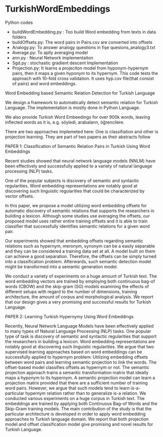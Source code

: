 # TurkishWordEmbeddings


Python codes
- buildWordEmbedding.py : Too build Word embedding from texts in data folders
- buildOffsets.py:  The word pairs in Pairs.csv are converted into offsets
- Analogy.py: To answer analogy questions in fişe quesions_analogy3.txt
- Average.py: To aplly averaging model
- ann.py : Neural Network implementaiton 
- Sgd.py :  stochastic gradient descent Implementation 
- Projection.py: It learns a projeciton model from hyponym-hypernym pairs, then it maps a given hyponym to its hypernym. This code tests the approach with 10-fold cross validation. It uses hyp.csv file(that consist of pairs) and word embeddings. 




Word Embedding based Semantic Relation Detection for Turkish Language

We design a framework to automatically detect semantic relation for Turkish Language. The implementation is mostly done in Python Language. 

We also provide Turkish Word Embeedings for over 900k words, leaving inflected words as it is, e.g. söyledi, arabaların, öğrencilere.


There are two approaches implemeted here: One is classifiation and other is projection learning. They are part of two papers  as their abstracts follow


PAPER 1: Classification of Semantic Relation Pairs in Turkish Using Word Embeddings

Recent studies showed that neural network language models (NNLM) have been effectively and successfully applied to a variety of natural language processing (NLP) tasks.

One of the popular subjects is discovery of semantic and syntactic regularities. Word embedding representations are notably good at discovering such linguistic regularities that could be characterized by vector offsets.


In this paper, we propose a model utilizing word embedding offsets for automatic discovery of semantic relations that supports the researchers in building a lexicon. Although some studies use averaging the offsets, our proposed model uses rather entire training offsets and it is able to train classifier that successfully identifies semantic relations for a given word pair.

Our experiments showed that embedding offsets regarding semantic relations such as hypernym, meronym, synonym can be a easily separable and they can be considered a training data set at all. A model built on them can achieve a good separation. Therefore, the offsets can be simply turned into a classification problem. Afterwards, such semantic detection model might be transformed into a semantic generation model.


We conduct a variety of experiments on a huge amount of Turkish text. The word embedding vectors are trained 
by employing both continuous bag-of words (CBOW) and the skip-gram (SG) models  examining the effects of different setups with regard to the number of dimensions, training architecture, the amount of corpus and morphological analysis. We report that our design gives a very promising and successful results for Turkish Language.


PAPER 2: Learning Turkish Hypernymy Using Word Embeddings

Recently, Neural Network Language Models have been effectively applied to many types of Natural Language Processing (NLP) tasks. One popular type of task is discovery of semantic and syntactic regularities that support the researchers in building a lexicon. Word embedding representations are notably good at discovering such linguistic regularities. We argue that two supervised learning approaches based on word embeddings can be successfully applied to hypernym problem: Utilizing embedding offsets between word pairs and learning semantic projection to link the words. The offset-based model classifies offsets as hypernym or not. The semantic projection approach trains a semantic transformation matrix that ideally maps a hyponym to its hypernym. A semantic projection model can learn a projection matrix provided that there are a sufficient number of training word pairs. However, we argue that such models tend to learn is-a-particular hypernym relation rather than to generalize is-a relation. We conducted various experiments on a huge corpus in Turkish text. The embeddings are trained by applying both Continuous Bag-of Words and the Skip-Gram training models. The main contribution of the study is that the particular architecture is developed in order to apply word embedding approaches to Turkish language domain. We report that both projection model and offset classification model give promising and novel results for Turkish Language. 

